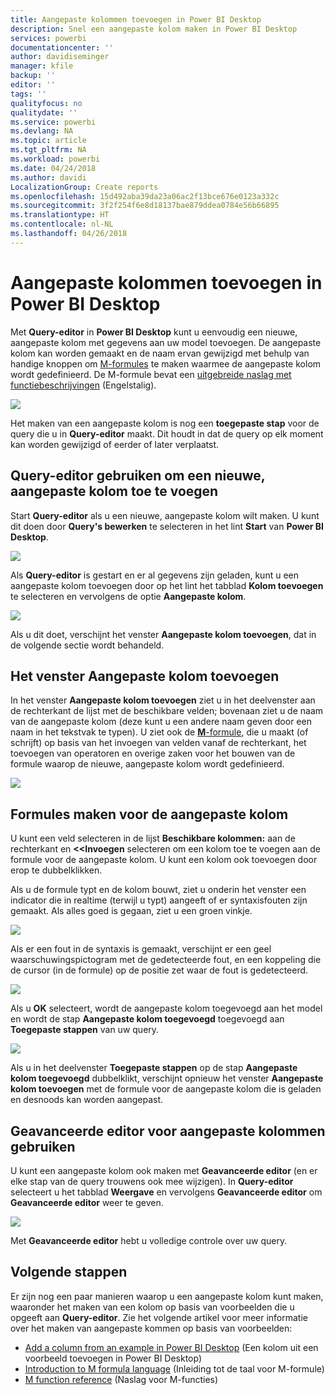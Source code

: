 ```yaml
---
title: Aangepaste kolommen toevoegen in Power BI Desktop
description: Snel een aangepaste kolom maken in Power BI Desktop
services: powerbi
documentationcenter: ''
author: davidiseminger
manager: kfile
backup: ''
editor: ''
tags: ''
qualityfocus: no
qualitydate: ''
ms.service: powerbi
ms.devlang: NA
ms.topic: article
ms.tgt_pltfrm: NA
ms.workload: powerbi
ms.date: 04/24/2018
ms.author: davidi
LocalizationGroup: Create reports
ms.openlocfilehash: 15d492aba39da23a06ac2f13bce676e0123a332c
ms.sourcegitcommit: 3f2f254f6e8d18137bae879ddea0784e56b66895
ms.translationtype: HT
ms.contentlocale: nl-NL
ms.lasthandoff: 04/26/2018
---
```

# <a name="add-a-custom-column-in-power-bi-desktop"></a>Aangepaste kolommen toevoegen in Power BI Desktop
Met **Query-editor** in **Power BI Desktop** kunt u eenvoudig een nieuwe, aangepaste kolom met gegevens aan uw model toevoegen. De aangepaste kolom kan worden gemaakt en de naam ervan gewijzigd met behulp van handige knoppen om [M-formules](https://msdn.microsoft.com/library/mt270235.aspx) te maken waarmee de aangepaste kolom wordt gedefinieerd. De M-formule bevat een [uitgebreide naslag met functiebeschrijvingen](https://msdn.microsoft.com/library/mt779182.aspx) (Engelstalig). 

![](media/desktop-add-custom-column/add-custom-column_01.png)

Het maken van een aangepaste kolom is nog een **toegepaste stap** voor de query die u in **Query-editor** maakt. Dit houdt in dat de query op elk moment kan worden gewijzigd of eerder of later verplaatst.

## <a name="use-query-editor-to-add-a-new-custom-column"></a>Query-editor gebruiken om een nieuwe, aangepaste kolom toe te voegen
Start **Query-editor** als u een nieuwe, aangepaste kolom wilt maken. U kunt dit doen door **Query's bewerken** te selecteren in het lint **Start** van **Power BI Desktop**.

![](media/desktop-add-custom-column/add-column-from-example_02.png)

Als **Query-editor** is gestart en er al gegevens zijn geladen, kunt u een aangepaste kolom toevoegen door op het lint het tabblad **Kolom toevoegen** te selecteren en vervolgens de optie **Aangepaste kolom**.

![](media/desktop-add-custom-column/add-custom-column_02.png)

Als u dit doet, verschijnt het venster **Aangepaste kolom toevoegen**, dat in de volgende sectie wordt behandeld.

## <a name="the-add-custom-column-window"></a>Het venster Aangepaste kolom toevoegen
In het venster **Aangepaste kolom toevoegen** ziet u in het deelvenster aan de rechterkant de lijst met de beschikbare velden; bovenaan ziet u de naam van de aangepaste kolom (deze kunt u een andere naam geven door een naam in het tekstvak te typen). U ziet ook de [**M**-formule](https://msdn.microsoft.com/library/mt779182.aspx), die u maakt (of schrijft) op basis van het invoegen van velden vanaf de rechterkant, het toevoegen van operatoren en overige zaken voor het bouwen van de formule waarop de nieuwe, aangepaste kolom wordt gedefinieerd. 

![](media/desktop-add-custom-column/add-custom-column_03.png)

## <a name="create-formulas-for-your-custom-column"></a>Formules maken voor de aangepaste kolom
U kunt een veld selecteren in de lijst **Beschikbare kolommen:** aan de rechterkant en **<<Invoegen** selecteren om een kolom toe te voegen aan de formule voor de aangepaste kolom. U kunt een kolom ook toevoegen door erop te dubbelklikken.

Als u de formule typt en de kolom bouwt, ziet u onderin het venster een indicator die in realtime (terwijl u typt) aangeeft of er syntaxisfouten zijn gemaakt. Als alles goed is gegaan, ziet u een groen vinkje.

![](media/desktop-add-custom-column/add-custom-column_04.png)

Als er een fout in de syntaxis is gemaakt, verschijnt er een geel waarschuwingspictogram met de gedetecteerde fout, en een koppeling die de cursor (in de formule) op de positie zet waar de fout is gedetecteerd.

![](media/desktop-add-custom-column/add-custom-column_05.png)

Als u **OK** selecteert, wordt de aangepaste kolom toegevoegd aan het model en wordt de stap **Aangepaste kolom toegevoegd** toegevoegd aan **Toegepaste stappen** van uw query.

![](media/desktop-add-custom-column/add-custom-column_06.png)

Als u in het deelvenster **Toegepaste stappen** op de stap **Aangepaste kolom toegevoegd** dubbelklikt, verschijnt opnieuw het venster **Aangepaste kolom toevoegen** met de formule voor de aangepaste kolom die is geladen en desnoods kan worden aangepast.

## <a name="using-the-advanced-editor-for-custom-columns"></a>Geavanceerde editor voor aangepaste kolommen gebruiken
U kunt een aangepaste kolom ook maken met **Geavanceerde editor** (en er elke stap van de query trouwens ook mee wijzigen). In **Query-editor** selecteert u het tabblad **Weergave** en vervolgens **Geavanceerde editor** om **Geavanceerde editor** weer te geven.

![](media/desktop-add-custom-column/add-custom-column_07.png)

Met **Geavanceerde editor** hebt u volledige controle over uw query.

## <a name="next-steps"></a>Volgende stappen
Er zijn nog een paar manieren waarop u een aangepaste kolom kunt maken, waaronder het maken van een kolom op basis van voorbeelden die u opgeeft aan **Query-editor**. Zie het volgende artikel voor meer informatie over het maken van aangepaste kommen op basis van voorbeelden:

* [Add a column from an example in Power BI Desktop](desktop-add-column-from-example.md) (Een kolom uit een voorbeeld toevoegen in Power BI Desktop)
* [Introduction to M formula language](https://msdn.microsoft.com/library/mt270235.aspx) (Inleiding tot de taal voor M-formule)
* [M function reference](https://msdn.microsoft.com/library/mt779182.aspx) (Naslag voor M-functies)  

